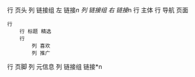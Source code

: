 行 页头
    列 链接组 左
        链接*n
    列 链接组 右
        链接*n
行 主体
    行 导航 页面
        
    行 
        行 标题 精选
        行 
            列 喜欢
            列 推广
行 页脚
    列 元信息
    列 链接组
        链接*n
